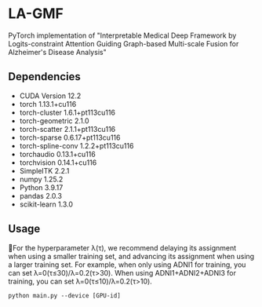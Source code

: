# LA-GMF

PyTorch implementation of "Interpretable Medical Deep Framework by Logits-constraint Attention Guiding Graph-based Multi-scale Fusion for Alzheimer's Disease Analysis"

## Dependencies

* CUDA Version 12.2    
* torch 1.13.1+cu116
* torch-cluster 1.6.1+pt113cu116
* torch-geometric 2.1.0
* torch-scatter 2.1.1+pt113cu116
* torch-sparse 0.6.17+pt113cu116
* torch-spline-conv 1.2.2+pt113cu116
* torchaudio 0.13.1+cu116
* torchvision 0.14.1+cu116
* SimpleITK 2.2.1
* numpy 1.25.2
* Python 3.9.17
* pandas 2.0.3
* scikit-learn 1.3.0
## Usage

🐣For the hyperparameter λ(τ), we recommend delaying its assignment when using a smaller training set, and advancing its assignment when using a larger training set. For example, when only using ADNI1 for training, you can set λ=0(τ≤30)/λ=0.2(τ>30). When using ADNI1+ADNI2+ADNI3 for training, you can set λ=0(τ≤10)/λ=0.2(τ>10).

```plain
python main.py --device [GPU-id]
```


